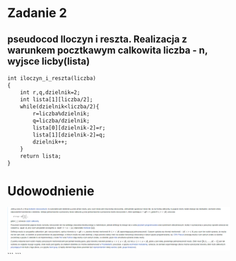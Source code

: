 # Zadanie 2
## pseudocod Iloczyn i reszta. Realizacja z warunkem pocztkawym calkowita liczba - n, wyjsce licby(lista)
```
int iloczyn_i_reszta(liczba)
{
    int r,q,dzielnik=2;
    int lista[1][liczba/2];
    while(dzielnik<liczba/2){
        r=liczba%dzielnik;
        q=liczba/dzielnik;
        lista[0][dzielnik-2]=r;
        lista[1][dzielnik-2]=q;
        dzielnik++;
    }
    return lista;
}
```

# Udowodnienie

<img width="728" alt="image" src="https://raw.githubusercontent.com/Half-Time-Demon/Algorytmy_i_struktury_danych/main/zadania/Screenshot%20(97).png">
```
```

